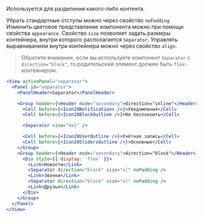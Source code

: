 Используется для разделения какого-либо контента.

Убрать стандартные отступы можно через свойство `noPadding`.
Изменить цветовое представление компонента можно при помощи свойства `appearance`.
Свойство `size` позволяет задать размеры контейнера, внутри которого располагается `Separator`. Управлять выравниванием внутри контейнера можно через свойство `align`.

> Обратите внимание, если вы используете компонент `Separator` с `direction="block"`,
> то родительский элемент должен быть `flex`-контейнером.

```jsx
<View activePanel="separator">
  <Panel id="separator">
    <PanelHeader>Separator</PanelHeader>

    <Group header={<Header mode="secondary">direction="inline"</Header>}>
      <Cell before={<Icon28Notifications />}>Уведомления</Cell>
      <Cell before={<Icon28BlockOutline />}>Не беспокоить</Cell>

      <Separator size="4xl" />

      <Cell before={<Icon28UserOutline />}>Учётная запись</Cell>
      <Cell before={<Icon28SlidersOutline />}>Основные</Cell>
    </Group>
    <Group header={<Header mode="secondary">direction="block"</Header>}>
      <Div style={{ display: 'flex' }}>
        <Link>Новости</Link>
        <Separator direction="block" size="xl" noPadding />
        <Link>Звонки</Link>
        <Separator direction="block" size="xl" noPadding />
        <Link>Друзья</Link>
      </Div>
    </Group>
  </Panel>
</View>
```
